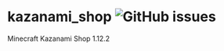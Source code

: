 # kazanami_shop ![GitHub issues](https://img.shields.io/github/issues-raw/Kazanami/kazanami_shop.svg)
Minecraft Kazanami Shop 1.12.2
